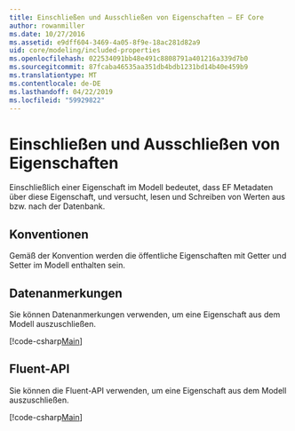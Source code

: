 ```yaml
---
title: Einschließen und Ausschließen von Eigenschaften – EF Core
author: rowanmiller
ms.date: 10/27/2016
ms.assetid: e9dff604-3469-4a05-8f9e-18ac281d82a9
uid: core/modeling/included-properties
ms.openlocfilehash: 022534091bb48e491c8808791a401216a339d7b0
ms.sourcegitcommit: 87fcaba46535aa351db4bdb1231bd14b40e459b9
ms.translationtype: MT
ms.contentlocale: de-DE
ms.lasthandoff: 04/22/2019
ms.locfileid: "59929822"
---
```

# <a name="including--excluding-properties"></a>Einschließen und Ausschließen von Eigenschaften

Einschließlich einer Eigenschaft im Modell bedeutet, dass EF Metadaten über diese Eigenschaft, und versucht, lesen und Schreiben von Werten aus bzw. nach der Datenbank.

## <a name="conventions"></a>Konventionen

Gemäß der Konvention werden die öffentliche Eigenschaften mit Getter und Setter im Modell enthalten sein.

## <a name="data-annotations"></a>Datenanmerkungen

Sie können Datenanmerkungen verwenden, um eine Eigenschaft aus dem Modell auszuschließen.

[!code-csharp[Main](../../../samples/core/Modeling/DataAnnotations/Samples/IgnoreProperty.cs?highlight=17)]

## <a name="fluent-api"></a>Fluent-API

Sie können die Fluent-API verwenden, um eine Eigenschaft aus dem Modell auszuschließen.

[!code-csharp[Main](../../../samples/core/Modeling/FluentAPI/Samples/IgnoreProperty.cs?highlight=12,13)]

